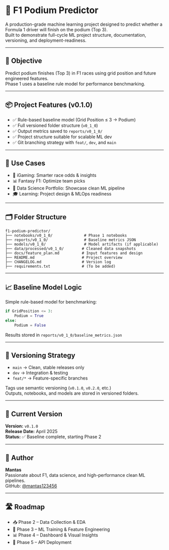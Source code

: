 # 🏁 F1 Podium Predictor

A production-grade machine learning project designed to predict whether a Formula 1 driver will finish on the podium (Top 3).  
Built to demonstrate full-cycle ML project structure, documentation, versioning, and deployment-readiness.

---

## 🎯 Objective

Predict podium finishes (Top 3) in F1 races using grid position and future engineered features.  
Phase 1 uses a baseline rule model for performance benchmarking.

---

## 📦 Project Features (v0.1.0)

- ✅ Rule-based baseline model (Grid Position ≤ 3 → Podium)
- ✅ Full versioned folder structure (`v0_1_0`)
- ✅ Output metrics saved to `reports/v0_1_0/`
- ✅ Project structure suitable for scalable ML dev
- ✅ Git branching strategy with `feat/`, `dev`, and `main`

---

## 🧠 Use Cases

- 🎲 iGaming: Smarter race odds & insights
- 📊 Fantasy F1: Optimize team picks
- 🧮 Data Science Portfolio: Showcase clean ML pipeline
- 🎓 Learning: Project design & MLOps readiness

---

## 🗂 Folder Structure

```
f1-podium-predictor/
├── notebooks/v0_1_0/              # Phase 1 notebooks
├── reports/v0_1_0/                # Baseline metrics JSON
├── models/v0_1_0/                 # Model artifacts (if applicable)
├── data/processed/v0_1_0/        # Cleaned data snapshots
├── docs/feature_plan.md          # Input features and design
├── README.md                     # Project overview
├── CHANGELOG.md                  # Version log
├── requirements.txt              # (To be added)
```

---

## 📈 Baseline Model Logic

Simple rule-based model for benchmarking:
```python
if GridPosition <= 3:
    Podium = True
else:
    Podium = False
```

Results stored in `reports/v0_1_0/baseline_metrics.json`

---

## 🔁 Versioning Strategy

- `main` → Clean, stable releases only
- `dev` → Integration & testing
- `feat/*` → Feature-specific branches

Tags use semantic versioning (`v0.1.0`, `v0.2.0`, etc.)  
Outputs, notebooks, and models are stored in versioned folders.

---

## 📄 Current Version

**Version:** `v0.1.0`  
**Release Date:** April 2025  
**Status:** ✅ Baseline complete, starting Phase 2

---

## 👤 Author

**Mantas**  
Passionate about F1, data science, and high-performance clean ML pipelines.  
GitHub: [@mantas123456](https://github.com/mantas123456)

---

## 🛣️ Roadmap

- 📥 Phase 2 – Data Collection & EDA
- 🤖 Phase 3 – ML Training & Feature Engineering
- 📊 Phase 4 – Dashboard & Visual Insights
- 🔌 Phase 5 – API Deployment

